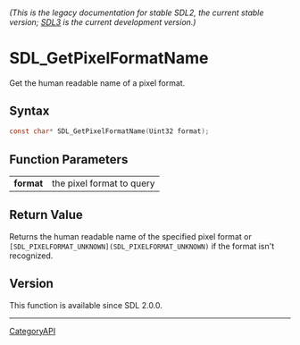 ###### (This is the legacy documentation for stable SDL2, the current stable version; [SDL3](https://wiki.libsdl.org/SDL3/) is the current development version.)
# SDL_GetPixelFormatName

Get the human readable name of a pixel format.

## Syntax

```c
const char* SDL_GetPixelFormatName(Uint32 format);

```

## Function Parameters

|                |                           |
| -------------- | ------------------------- |
| **format**     | the pixel format to query |

## Return Value

Returns the human readable name of the specified pixel format or
`[SDL_PIXELFORMAT_UNKNOWN](SDL_PIXELFORMAT_UNKNOWN)` if the format isn't
recognized.

## Version

This function is available since SDL 2.0.0.

----
[CategoryAPI](CategoryAPI)

